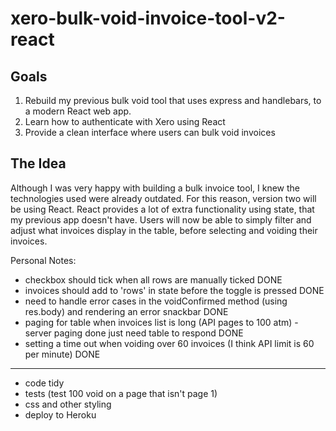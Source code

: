 # xero-bulk-void-invoice-tool-v2-react

## Goals

1. Rebuild my previous bulk void tool that uses express and handlebars, to a modern React web app. 
2. Learn how to authenticate with Xero using React 
3. Provide a clean interface where users can bulk void invoices

## The Idea

Although I was very happy with building a bulk invoice tool, I knew the technologies used were already outdated. For this 
reason, version two will be using React. React provides a lot of extra functionality using state, that my previous
 app doesn't have. Users will now be able to simply filter and adjust what invoices display in the table, before selecting 
 and voiding their invoices.

Personal Notes: 
- checkbox should tick when all rows are manually ticked  DONE
- invoices should add to 'rows' in state before the toggle is pressed DONE
- need to handle error cases in the voidConfirmed method (using res.body) and rendering an error snackbar DONE
- paging for table when invoices list is long (API pages to 100 atm) - server paging done just need table to respond DONE
- setting a time out when voiding over 60 invoices (I think API limit is 60 per minute) DONE
-------------------
- code tidy 
- tests (test 100 void on a page that isn't page 1)
- css and other styling
- deploy to Heroku
